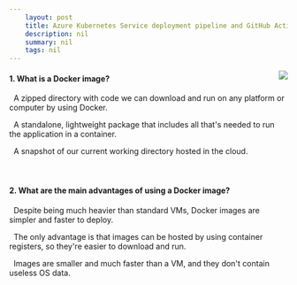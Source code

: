 ```yaml
---
    layout: post
    title: Azure Kubernetes Service deployment pipeline and GitHub Actions - Understand application images
    description: nil
    summary: nil
    tags: nil
---
```



 <a target="_blank" href="https://docs.microsoft.com/en-us/learn/modules/aks-deployment-pipeline-github-actions/5-application-images/"><i class="fas fa-external-link-alt"></i> </a>
 <img align="right" src="https://docs.microsoft.com/en-us/learn/achievements/aks-deployment-pipeline-github-actions.svg">
####  1. What is a Docker image?


<i class='far fa-square'></i> &nbsp;&nbsp;A zipped directory with code we can download and run on any platform or computer by using Docker.

<i class='fas fa-check-square' style='color: Dodgerblue;'></i> &nbsp;&nbsp;A standalone, lightweight package that includes all that's needed to run the application in a container.

<i class='far fa-square'></i> &nbsp;&nbsp;A snapshot of our current working directory hosted in the cloud.
<br />
<br />
<br />

####  2. What are the main advantages of using a Docker image?


<i class='far fa-square'></i> &nbsp;&nbsp;Despite being much heavier than standard VMs, Docker images are simpler and faster to deploy.

<i class='far fa-square'></i> &nbsp;&nbsp;The only advantage is that images can be hosted by using container registers, so they're easier to download and run.

<i class='fas fa-check-square' style='color: Dodgerblue;'></i> &nbsp;&nbsp;Images are smaller and much faster than a VM, and they don't contain useless OS data.
<br />
<br />
<br />
